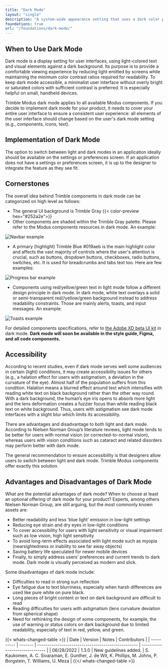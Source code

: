 ```yaml
---
title: "Dark Mode"
layout: "single"
description: "A system-wide appearance setting that uses a dark color palette to provide a comfortable viewing experience tailored for low-light environments."
foundations: true
url: "/foundations/dark-mode/"
---
```


## When to Use Dark Mode

Dark mode is a display setting for user interfaces, using light-colored text and visual elements against a dark background. Its purpose is to provide a comfortable viewing experience by reducing light emitted by screens while maintaining the minimum color contrast ratios required for readability. To keep dark mode accessible, a minimalist user interface without overly bright or saturated colors with sufficient contrast is preferred. It is especially helpful on small, handheld devices.

Trimble Modus dark mode applies to all available Modus components. If you decide to implement dark mode for your product, it needs to cover your entire user interface to ensure a consistent user experience: all elements of the user interface should change based on the user's dark mode setting (e.g., components, icons, text).

## Implementation of Dark Mode

The option to switch between light and dark modes in an application ideally should be available on the settings or preferences screen. If an application does not have a settings or preferences screen, it is up to the designer to integrate the feature as they see fit.

## Cornerstones

The overall idea behind Trimble components in dark mode can be categorized on high level as follows:

- The general UI background is Trimble Gray {{< color-preview hex="#252a2e">}}
- Other components are shaded within the Trimble Gray palette. Please refer to the Modus components resources in dark mode. An example:

![Navbar example](/img/dark-mode-navbar.png)

- A primary (highlight) Trimble Blue #019aeb is the main highlight color and affects the vast majority of controls where the user's attention is crucial, such as buttons, dropdown buttons, checkboxes, radio buttons, switches, etc. It is used for breadcrumbs and tabs text too. Here are few examples:

![Progress bar example](/img/dark-mode-progress-bar.png)

- Components using red/yellow/green text in light mode follow a different design principle in dark mode. In dark mode, white text overlays a solid or semi-transparent red//yellow/green background instead to address readability constraints. Those are mainly alerts, toasts, and input messages. An example:

![Toasts example](/img/dark-mode-toasts.png)

For detailed components specifications, refer to [the Adobe XD beta UI kit](https://xd.adobe.com/view/6e4719f4-2da4-4db6-9bdb-609bccffcf46-3b14/grid/) in dark mode. **Dark mode will soon be available in the style guide, Figma, and all code components.**

## Accessibility

According to recent studies, even if dark mode serves well some audiences in certain (light) conditions, it may create accessibility issues for others (e.g., a halation effect for users with astigmatism, a deviation in the curvature of the eye). Almost half of the population suffers from this condition. Halation means a blurred effect around text which intensifies with reading white text on black background rather than the other way round. With a dark background, the human’s eye iris opens to absorb more light and the lens deformation creates a fuzzier focus than while reading black text on white background. Thus, users with astigmatism see dark mode interfaces with a slight blur which limits its accessibility.

There are advantages and disadvantage to both light and dark mode. According to Nielsen Norman Group’s literature reviews, light mode tends to be better for users with normal vision (or corrected-to-normal vision), whereas users with vision conditions such as cataract and related disorders may perform better with dark mode.

The general recommendation to ensure accessibility is that designers allow users to switch between light and dark mode. Trimble Modus components offer exactly this solution.

## Advantages and Disadvantages of Dark Mode

What are the potential advantages of dark mode? When to choose at least an optional offering of dark mode for your product? Experts, among others Nielsen Norman Group, are still arguing, but the most commonly known assets are:

- Better readability and less ‘blue light’ emission in low-light settings
- Reducing eye strain and dry eyes in low-light conditions
- To cover accessibility for users with light sensitivity or visual impairment such as low vision, high light sensitivity
- To avoid long-term effects associated with light mode such as myopia (nearsightedness or inability to see far away objects)
- Saving battery life speculated for newer mobile devices
- Finally, to simply address users’ preferences and current trends to dark mode. Dark mode is visually perceived as modern and slick.

Some disadvantages of dark mode include:

- Difficulties to read in strong sun reflection
- Eye fatigue due to text blurriness, especially when harsh differences are used like pure white on pure black.
- Long pieces of bright content or text on dark background are difficult to read
- Reading difficulties for users with astigmatism (lens curvature deviation from spherical shape)
- Need for rethinking the design of some components, for example, the use of warning or status colors on dark background due to limited readability, especially of text in red, yellow, and green.

{{< whats-changed-table >}}
| Date | Version | Notes | Contributors |
| ---------- | ------- | -------------------------------------------------- | ------------------------------ |
| 06/28/2022 | 1.3.0 | New guidelines added. | S. Kaukomen, A. C. Sivaraman, E. Gunther, J. de Wit, K. Phillips, M. Johns, P. Borgstein, T. Williams, U. Meza |
{{</ whats-changed-table >}}


